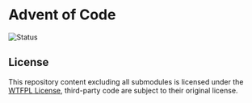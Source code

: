 # Advent of Code

![Status](https://github.com/StepBroBD/AoC./actions/workflows/Rust.yml/badge.svg)

## License

This repository content excluding all submodules is licensed under the [WTFPL License](LICENSE.md), third-party code are
subject to their original license.
